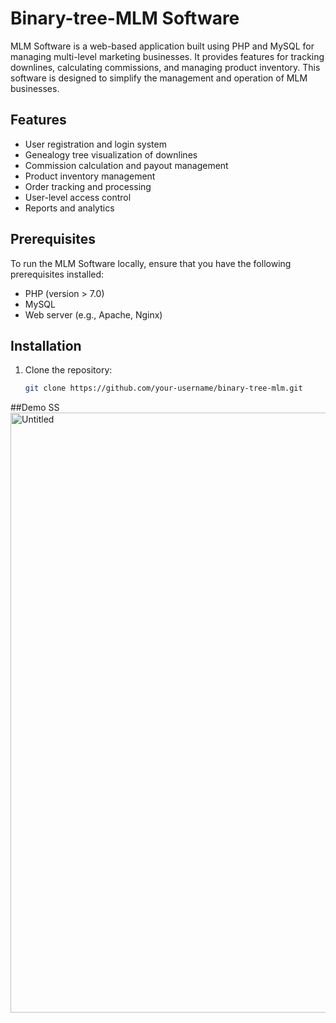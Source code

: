 # Binary-tree-MLM Software

MLM Software is a web-based application built using PHP and MySQL for managing multi-level marketing businesses. 
It provides features for tracking downlines, calculating commissions, and managing product inventory. 
This software is designed to simplify the management and operation of MLM businesses.

## Features

- User registration and login system
- Genealogy tree visualization of downlines
- Commission calculation and payout management
- Product inventory management
- Order tracking and processing
- User-level access control
- Reports and analytics

## Prerequisites

To run the MLM Software locally, ensure that you have the following prerequisites installed:

- PHP (version > 7.0)
- MySQL
- Web server (e.g., Apache, Nginx)

## Installation

1. Clone the repository:

   ```bash
   git clone https://github.com/your-username/binary-tree-mlm.git
   
   
##Demo SS
<img width="960" alt="Untitled" src="https://github.com/adilk121/binary-tree-mlm/assets/112151943/0597d6a1-2069-4942-90ba-36e17eeb0c87">


